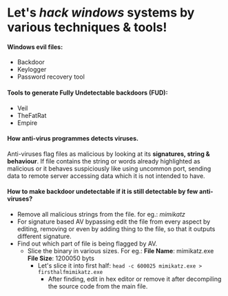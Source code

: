 # Let's _hack windows_ systems by various techniques & tools!

#### Windows evil files:
- Backdoor
- Keylogger
- Password recovery tool

#### Tools to generate Fully Undetectable backdoors (FUD):
- Veil
- TheFatRat
- Empire

#### How anti-virus programmes detects viruses.
Anti-viruses flag files as malicious by looking at its **signatures, string & behaviour**.
If file contains the string or words already highlighted as malicious or it behaves suspiciously like using uncommon port, 
sending data to remote server accessing data which it is not intended to have.

#### How to make backdoor undetectable if it is still detectable by few anti-viruses?
- Remove all malicious strings from the file. for eg.: _mimikatz_
- For signature based AV bypassing edit the file from every aspect by editing, removing or even by adding thing to the file, so that it outputs different signature.
- Find out which part of file is being flagged by AV.
  - Slice the binary in various sizes. For eg.: **File Name**: mimikatz.exe **File Size**: 1200050 byts
    - Let's slice it into first half: `head -c 600025 mimikatz.exe > firsthalfmimikatz.exe`
      - After finding, edit in hex editor or remove it after decompiling the source code from the main file.
